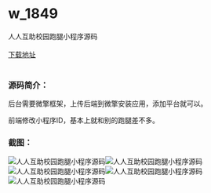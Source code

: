 # w_1849
人人互助校园跑腿小程序源码
<br/></br>
[下载地址](https://www.uuid2.com/1849.html "下载地址")
<br/></br>
<h3>源码简介：</h3>
<p>后台需要微擎框架，上传后端到微擎安装应用，添加平台就可以。<p>
<p>前端修改小程序ID，基本上就和别的跑腿差不多。<p>
<h3>截图：</h3>
<img src="https://www.uuid2.com/wp-content/uploads/img/202112/f56e831696.png" alt="人人互助校园跑腿小程序源码"><img src="https://www.uuid2.com/wp-content/uploads/img/202112/07a76ca140.png" alt="人人互助校园跑腿小程序源码"><img src="https://www.uuid2.com/wp-content/uploads/img/202112/d256c7b355.png" alt="人人互助校园跑腿小程序源码"><img src="https://www.uuid2.com/wp-content/uploads/img/202112/e42f1e7470.png" alt="人人互助校园跑腿小程序源码"><img src="https://www.uuid2.com/wp-content/uploads/img/202112/2292321917.png" alt="人人互助校园跑腿小程序源码">
